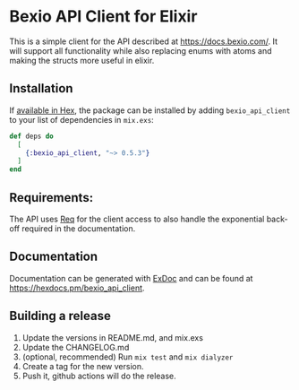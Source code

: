 # Bexio API Client for Elixir

This is a simple client for the API described at <https://docs.bexio.com/>. It will support all functionality while also replacing enums with atoms and
making the structs more useful in elixir.

## Installation

If [available in Hex](https://hex.pm/docs/publish), the package can be installed
by adding `bexio_api_client` to your list of dependencies in `mix.exs`:

```elixir
def deps do
  [
    {:bexio_api_client, "~> 0.5.3"}
  ]
end
```

## Requirements:

The API uses [Req](https://github.com/wojtekmach/req/tree/v0.5.0) for the client access to also handle the exponential back-off required in the documentation.


## Documentation 

Documentation can be generated with [ExDoc](https://github.com/) 
and can be found at <https://hexdocs.pm/bexio_api_client>.

## Building a release

1. Update the versions in README.md, and mix.exs
2. Update the CHANGELOG.md
3. (optional, recommended) Run `mix test` and `mix dialyzer`
5. Create a tag for the new version.
6. Push it, github actions will do the release.
